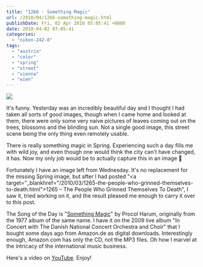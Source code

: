 ```yaml
---
title: "1266 - Something Magic"
url: /2010/04/1266-something-magic.html
publishDate: Fri, 02 Apr 2010 05:05:41 +0000
date: 2010-04-02 07:05:41
categories: 
  - "nikon-242-8"
tags: 
  - "austria"
  - "color"
  - "spring"
  - "street"
  - "vienna"
  - "wien"
---
```

<a target="_blank" href="https://d25zfm9zpd7gm5.cloudfront.net/1200x1200/2010/20100331_191638_ps.jpg"><img src="https://d25zfm9zpd7gm5.cloudfront.net/0600x0600/2010/20100331_191638_ps.jpg" /></a>

<a target="_blank" href="https://d25zfm9zpd7gm5.cloudfront.net/1200x1200/2010/20100401_084642_ps.jpg"><img style="margin: 0pt 0px 0pt 10px; float: right;" src="https://d25zfm9zpd7gm5.cloudfront.net/0150x0150/2010/20100401_084642_ps.jpg" alt="" border="0" /></a> It's funny. Yesterday was an incredibly beautiful day and I thought I had taken all sorts of good images, though when I came home and looked at them, there were only some very naive pictures of leaves coming out on the trees, blossoms and the blinding sun. Not a single good image, this street scene being the only thing even remotely usable.

There is really something magic in Spring. Experiencing such a day fills me with wild joy, and even though one would think the city can't have changed, it has. Now my only job would be to actually capture this in an image 🙂

Fortunately I have an image left from Wednesday. It's no replacement for the missing Spring image, but after I had posted "<a target="_blankhref="/2010/03/1265-the-people-who-grinned-themselves-to-death.html">1265 – The People Who Grinned Themselves To Death</a>", I saw it, tried working on it, and the result pleased me enough to carry it over to this post.

 The Song of the Day is "<a target="_blank" href="http://www.lyricsmode.com/lyrics/p/procol_harum/something_magic.html">Something Magic</a>" by Procol Harum, originally from the 1977 album of the same name. I have it on the 2009 live album "In Concert with The Danish National Concert Orchestra and Choir" that I bought some days ago from Amazon.de as digital downloads. Interestingly enough, Amazon.com has only the CD, not the MP3 files. Oh how I marvel at the intricacy of the international music business.

Here's a video on <a target="_blank" href="http://www.youtube.com/watch?v=uyGTmRSFgeY">YouTube</a>. Enjoy!
